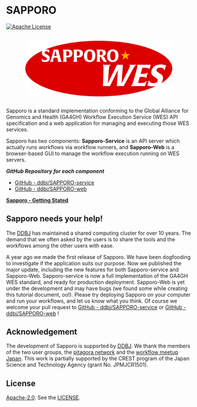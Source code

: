 # SAPPORO

[![Apache License](https://img.shields.io/badge/license-Apache%202.0-orange.svg?style=flat&color=important)](http://www.apache.org/licenses/LICENSE-2.0)

<img src="https://raw.githubusercontent.com/ddbj/SAPPORO/master/logo/SAPPORO-WES.svg" width="400" style="display: block; margin-left: auto; margin-right: auto; margin-top: 30px; margin-bottom: 30px;" alt="SAPPORO-WES logo">

Sapporo is a standard implementation conforming to the Global Alliance for Genomics and Health (GA4GH) Workflow Execution Service (WES) API specification and a web application for managing and executing those WES services.

Sapporo has two components: **Sapporo-Service** is an API server which actually runs workflows via workflow runners, and **Sapporo-Web** is a browser-based GUI to manage the workflow execution running on WES servers.

**_GitHub Repository for each component_**

- [GitHub - ddbj/SAPPORO-service](https://github.com/ddbj/SAPPORO-service)
- [GitHub - ddbj/SAPPORO-web](https://github.com/ddbj/SAPPORO-web)

**[Sapporo - Getting Stated](https://github.com/ddbj/SAPPORO/blob/master/docs/GettingStarted.md)**

## Sapporo needs your help!

The [DDBJ](https://ddbj.nig.ac.jp) has maintained a shared computing cluster for over 10 years. The demand that we often asked by the users is to share the tools and the workflows among the other users with ease.

A year ago we made the first release of Sapporo. We have been dogfooding to investigate if the application suits our purpose. Now we published the major update, including the new features for both Sapporo-service and Sapporo-Web. Sapporo-service is now a full implementation of the GA4GH WES standard, and ready for production deployment. Sapporo-Web is yet under the development and may have bugs (we found some while creating this tutorial document, oo!). Please try deploying Sapporo on your computer and run your workflows, and let us know what you think. Of course we welcome your pull request to [GitHub - ddbj/SAPPORO-service](https://github.com/ddbj/SAPPORO-service) or [GitHub - ddbj/SAPPORO-web](https://github/ddbj/SAPPORO-web) !

## Acknowledgement

The development of Sapporo is supported by [DDBJ](https://ddbj.nig.ac.jp). We thank the members of the two user groups, the [pitagora network](https://pitagora-network.org/) and the [workflow meetup Japan](https://workflow-meetup-jp.github.io/). This work is partially supported by the CREST program of the Japan Science and Technology Agency (grant No. JPMJCR1501).

## License

[Apache-2.0](https://www.apache.org/licenses/LICENSE-2.0). See the [LICENSE](https://github.com/ddbj/SAPPORO-web/blob/master/LICENSE).
